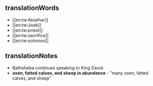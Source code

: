 ## translationWords

* [[en:tw:Abiathar]]
* [[en:tw:Joab]]
* [[en:tw:priest]]
* [[en:tw:sacrifice]]
* [[en:tw:solomon]]

## translationNotes

* Bathsheba continues speaking to King David.
* **oxen, fatted calves, and sheep in abundance** - "many oxen, fatted calves, and sheep"
